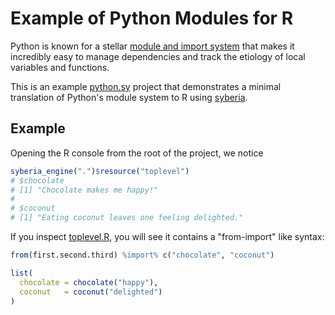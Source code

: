 # Example of Python Modules for R

Python is known for a stellar [module and import system](https://docs.python.org/2/tutorial/modules.html)
that makes it incredibly easy to manage dependencies and track the
etiology of local variables and functions.

This is an example [python.sy](https://github.com/syberia/python.sy) project
that demonstrates a minimal translation of Python's module system to R using
[syberia](https://github.com/robertzk/syberia).

Example
-------
Opening the R console from the root of the project, we notice

```r
syberia_engine(".")$resource("toplevel")
# $chocolate
# [1] "Chocolate makes me happy!"
# 
# $coconut
# [1] "Eating coconut leaves one feeling delighted."
```

If you inspect [toplevel.R](toplevel.R), you will see it contains a "from-import" like
syntax:

```r
from(first.second.third) %import% c("chocolate", "coconut")

list(
  chocolate = chocolate("happy"),
  coconut   = coconut("delighted")
)
```

